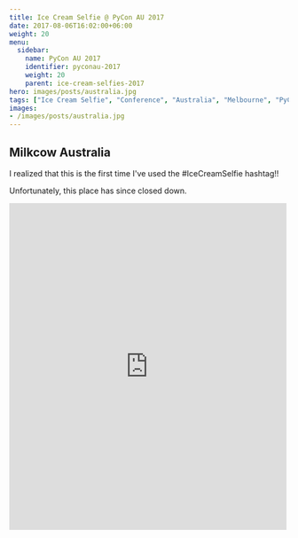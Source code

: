 ```yaml
---
title: Ice Cream Selfie @ PyCon AU 2017
date: 2017-08-06T16:02:00+06:00
weight: 20
menu:
  sidebar:
    name: PyCon AU 2017
    identifier: pyconau-2017
    weight: 20
    parent: ice-cream-selfies-2017
hero: images/posts/australia.jpg
tags: ["Ice Cream Selfie", "Conference", "Australia", "Melbourne", "PyCon"]
images:
- /images/posts/australia.jpg
---
```


## Milkcow Australia


I realized that this is the first time I've used the #IceCreamSelfie hashtag!!

Unfortunately, this place has since closed down.

<iframe src="https://www.facebook.com/plugins/post.php?href=https%3A%2F%2Fwww.facebook.com%2Fphoto.php%3Ffbid%3D10154793215630823%26set%3Dpb.725100822.-2207520000.%26type%3D3&width=500&show_text=true&appId=147773365297089&height=590" width="500" height="590" style="border:none;overflow:hidden" scrolling="no" frameborder="0" allowfullscreen="true" allow="autoplay; clipboard-write; encrypted-media; picture-in-picture; web-share"></iframe>

